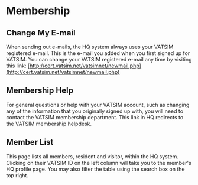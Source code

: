 # Membership

## Change My E-mail

When sending out e-mails, the HQ system always uses your VATSIM registered e-mail. This is the e-mail you added when you first signed up for VATSIM. You can change your VATSIM registered e-mail any time by visiting this link: [http://cert.vatsim.net/vatsimnet/newmail.php](http://cert.vatsim.net/vatsimnet/newmail.php)

## Membership Help

For general questions or help with your VATSIM account, such as changing any of the information that you originally signed up with, you will need to contact the VATSIM membership department. This link in HQ redirects to the VATSIM membership helpdesk.

## Member List

This page lists all members, resident and visitor, within the HQ system. Clicking on their VATSIM ID on the left column will take you to the member's HQ profile page. You may also filter the table using the search box on the top right.

